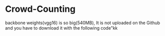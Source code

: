 # Crowd-Counting

backbone weights(vgg16) is so big(540MB), It is not uploaded on the Github and you have to download it with the following code"kk


